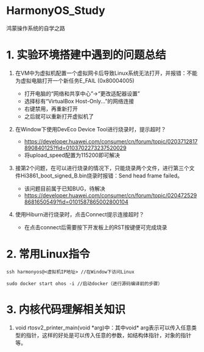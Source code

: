 # HarmonyOS_Study
鸿蒙操作系统的自学之路

# 1. 实验环境搭建中遇到的问题总结
1. 在VM中为虚拟机配置一个虚拟网卡后导致Linux系统无法打开，并报错：不能为虚拟电脑打开一个新任务E_FAIL (0x80004005)
    - 打开电脑的“网络和共享中心”->“更改适配器设置”
    - 选择标有“VirtualBox Host-Only...”的网络连接
    - 右键禁用，再重新打开
    - 之后就可以重新打开虚拟机了

2. 在Window下使用DevEco Device Tool进行烧录时，提示超时？
    - https://developer.huawei.com/consumer/cn/forum/topic/0203712817890840125?fid=0103702273237520029
    - 将upload_speed配置为115200即可解决

3. 接第2个问题，在可以进行烧录的情况下，只能烧录两个文件，进行第三个文件Hi3861_boot_signed_B.bin烧录时报错：Send head frame failed。
    - 该问题目前属于已知BUG，待解决
    - https://developer.huawei.com/consumer/cn/forum/topic/0204725298681650549?fid=0101587865002800104

4. 使用Hiburn进行烧录时，点击Connect提示连接超时？
    - 在点击connect后需要按下开发板上的RST按键便可完成烧录

# 2. 常用Linux指令

```
ssh harmonyos@<虚拟机IP地址> //在Window下访问Linux

sudo docker start ohos -i //启动docker（进行源码编译前的步骤）
```

# 3. 内核代码理解相关知识
1. void rtosv2_printer_main(void \*arg)中：其中void* arg表示可以传入任意类型的指针，这样的好处是可以传入任意的参数，如结构体指针，对象的指针等。
